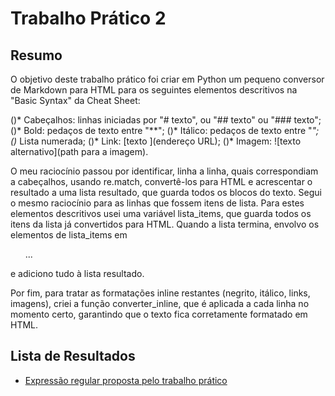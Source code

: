# Trabalho Prático 2

## Resumo
O objetivo deste trabalho prático foi criar em Python um pequeno conversor de Markdown para HTML para os seguintes elementos descritivos na "Basic Syntax" da Cheat Sheet:

()* Cabeçalhos: linhas iniciadas por "# texto", ou "## texto" ou "### texto";
()* Bold: pedaços de texto entre "**";
()* Itálico: pedaços de texto entre "*";
()* Lista numerada;
()* Link: [texto ](endereço URL);
()* Imagem: ![texto alternativo](path para a imagem).

O meu raciocínio passou por identificar, linha a linha, quais correspondiam a cabeçalhos, usando re.match, convertê-los para HTML e acrescentar o resultado a uma lista resultado, que guarda todos os blocos do texto. Segui o mesmo raciocínio para as linhas que fossem itens de lista. Para estes elementos descritivos usei uma variável lista_items, que guarda todos os itens da lista já convertidos para HTML. Quando a lista termina, envolvo os elementos de lista_items em <ol> ... </ol> e adiciono tudo à lista resultado.

Por fim, para tratar as formatações inline restantes (negrito, itálico, links, imagens), criei a função converter_inline, que é aplicada a cada linha no momento certo, garantindo que o texto fica corretamente formatado em HTML.


## Lista de Resultados
- [Expressão regular proposta pelo trabalho prático](tpc1.txt)
